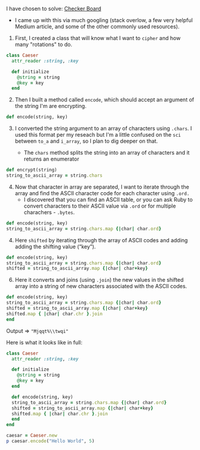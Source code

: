 I have chosen to solve: [Checker Board](./checker_board.md)    
- I came up with this via much googling (stack overlow, a few very helpful Medium article, and some of the other commonly used resources).

1. First, I created a class that will know what I want to `cipher` and how many "rotations" to do.
```ruby
class Caeser
  attr_reader :string, :key

  def initialize
    @string = string
    @key = key
  end
```
2. Then I built a method called `encode`, which should accept an argument of the string I'm are encrypting.
```ruby
def encode(string, key)
```
3. I converted the string argument to an array of characters using `.chars`. I used this format per my reseach but I'm a little confused on the `sci` between `to_a` and `i_array`, so I plan to dig deeper on that.

   - The `chars` method splits the string into an array of characters and it returns an enumerator
```Ruby
def encrypt(string)
string_to_ascii_array = string.chars
```
4. Now that character in array are separated, I want to iterate through the array and find the ASCII character code for each character using `.ord.`
   - I discovered that you can find an ASCII table, or you can ask Ruby to convert characters to their ASCII value via `.ord` or for multiple charachers - `.bytes`.
```ruby
def encode(string, key)
string_to_ascii_array = string.chars.map {|char| char.ord}
```
4. Here `shifted` by iterating through the array of ASCII codes and adding adding the shifting value (“key”).
```ruby
def encode(string, key)
string_to_ascii_array = string.chars.map {|char| char.ord}
shifted = string_to_ascii_array.map {|char| char+key}
```
6. Here it converts and joins (using `.join`) the new values in the shifted array into a string of new characters associated with the ASCII codes.
```ruby
def encode(string, key)
string_to_ascii_array = string.chars.map {|char| char.ord}
shifted = string_to_ascii_array.map {|char| char+key}
shifted.map { |char| char.chr }.join
end
```  
Output => `"Mjqqt%\\twqi"`

Here is what it looks like in full:
```ruby
class Caeser
  attr_reader :string, :key

  def initialize
    @string = string
    @key = key
  end

  def encode(string, key)
  string_to_ascii_array = string.chars.map {|char| char.ord}
  shifted = string_to_ascii_array.map {|char| char+key}
  shifted.map { |char| char.chr }.join
  end
end

caesar = Caeser.new
p caesar.encode("Hello World", 5)
```
